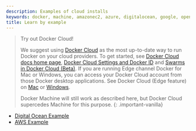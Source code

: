 ```yaml
---
description: Examples of cloud installs
keywords: docker, machine, amazonec2, azure, digitalocean, google, openstack, rackspace, softlayer, virtualbox, vmwarefusion, vmwarevcloudair, vmwarevsphere, exoscale
title: Learn by example
---
```


> Try out Docker Cloud!
>
> We suggest using [Docker Cloud](https://cloud.docker.com/) as the
most up-to-date way to run Docker on your cloud providers. To get started, see
[Docker Cloud docs home page](/docker-cloud/index.md), [Docker Cloud Settings
and Docker ID](/docker-cloud/dockerid.md) and [Swarms in Docker Cloud
(Beta)](/docker-cloud/cloud-swarm/index.md). If you are running Edge channel
Docker for Mac or Windows, you can access your Docker Cloud account from those
Docker desktop applications. See Docker Cloud (Edge feature) on
[Mac](/docker-for-mac/index.md#docker-cloud-edge-feature) or
[Windows](/docker-for-windows/index.md#docker-cloud-edge-feature).
>
> Docker Machine will still work as described here, but Docker Cloud
supercedes Machine for this purpose.
{: .important-vanilla}

-   [Digital Ocean Example](ocean.md)
-   [AWS Example](aws.md)
